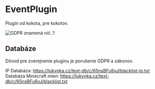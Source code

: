 # EventPlugin

Plugin od kokota, pre kokotov.

![GDPR znamená nič..?](https://i.imgur.com/dwDEWJa.png)

## Databáze

Dôvod pre zverejnenie pluginu je porušenie GDPR a zákonov. 

IP Databáza: https://lukynka.cz/text-db/c/65nsBFu6vJ/blacklist-ip.txt
Databáza Minecraft mien: https://lukynka.cz/text-db/c/65nsBFu6vJ/blacklist.txt
